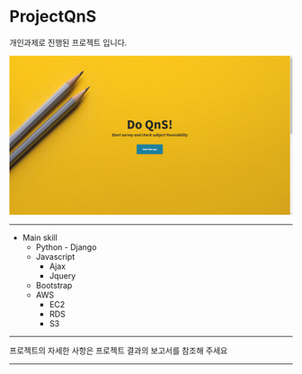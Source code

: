 ProjectQnS
==========
개인과제로 진행된 프로젝트 입니다.

![project logo](프로젝트%20결과/main.png)

***

 

 - Main skill
	 - Python - Django
	 - Javascript
		 - Ajax
		 - Jquery
	 - Bootstrap
	 - AWS
		 - EC2
		 - RDS
		 - S3

***  
프로젝트의 자세한 사항은 프로젝트 결과의 보고서를 참조해 주세요
***
